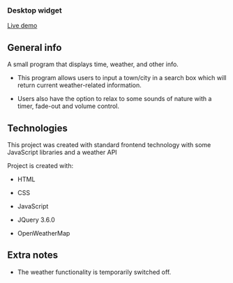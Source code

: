 <h3>Desktop widget</h3>

[Live demo](https://okidokitokiloki.github.io/desktop-widget/)

## General info
A small program that displays time, weather, and other info.

* This program allows users to input a town/city in a search box which will return current weather-related information. 

* Users also have the option to relax to some sounds of nature with a timer, fade-out and volume control.
	
## Technologies
This project was created with standard frontend technology with some JavaScript libraries and a weather API

Project is created with:
* HTML
* CSS
* JavaScript

* JQuery 3.6.0
* OpenWeatherMap


## Extra notes
* The weather functionality is temporarily switched off.